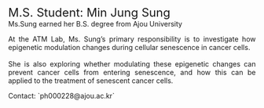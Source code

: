 <font size=5>M.S. Student: Min Jung Sung</font>
<br>
Ms.Sung earned her B.S. degree from Ajou University

<p style="text-align: justify;">
At the ATM Lab, Ms. Sung’s primary responsibility is to investigate how epigenetic modulation changes during cellular senescence in cancer cells. 
<br>
<br>
She is also exploring whether modulating these epigenetic changes can prevent cancer cells from entering senescence, and how this can be applied to the treatment of senescent cancer cells.
</p>
Contact: `ph000228@ajou.ac.kr`